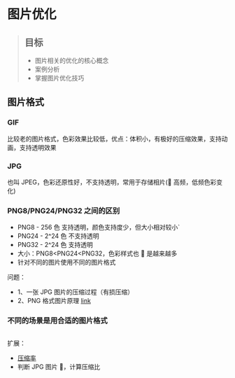 # 图片优化

> ## 目标
>
> - 图片相关的优化的核心概念
> - 案例分析
> - 掌握图片优化技巧

## 图片格式

### GIF

比较老的图片格式，色彩效果比较低，优点：体积小，有极好的压缩效果，支持动画，支持透明效果

### JPG

也叫 JPEG，色彩还原性好，不支持透明，常用于存储相片( 高频，低频色彩变化)

### PNG8/PNG24/PNG32 之间的区别

- PNG8 - 256 色 支持透明，颜色支持度少，但大小相对较小`
- PNG24 - 2^24 色 不支持透明
- PNG32 - 2^24 色 支持透明
- 大小：PNG8<PNG24<PNG32，色彩样式也  是越来越多
- 针对不同的图片使用不同的图片格式

问题：

- 1、一张 JPG 图片的压缩过程（有损压缩）
- 2、PNG 格式图片原理 [link](https://blog.csdn.net/asdzheng/article/details/51476818)

### 不同的场景是用合适的图片格式

##

扩展：

- [压缩率](https://www.zhihu.com/question/25554419)
- 判断 JPG 图片 ，计算压缩比
